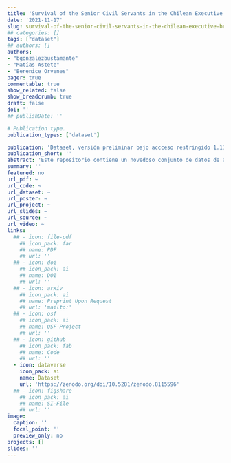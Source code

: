 ```yaml
---
title: 'Survival of the Senior Civil Servants in the Chilean Executive Branch'
date: '2021-11-17'
slug: survival-of-the-senior-civil-servants-in-the-chilean-executive-branch
## categories: []
tags: ["dataset"]
## authors: []
authors:
- "bgonzalezbustamante"
- "Matías Astete"
- "Berenice Orvenes"
pager: true
commentable: true
show_related: false
show_breadcrumb: true
draft: false
doi: ''
## publishDate: ''

# Publication type.
publication_types: ['dataset']

publication: 'Dataset, versión preliminar bajo accceso restringido 1.13.19 -- Bold Lab, University of Oxford, Universidad de Santiago de Chile (USACH) y Training Data Lab'
publication_short: ''
abstract: 'Este repositorio contiene un novedoso conjunto de datos de altos directivos públicos en Chile durante el período 2009-2017. Esta es una versión previa a la publicación del conjunto de datos bajo acceso restringido.'
summary: ''
featured: no
url_pdf: ~
url_code: ~
url_dataset: ~
url_poster: ~
url_project: ~
url_slides: ~
url_source: ~
url_video: ~
links:
  ## - icon: file-pdf
    ## icon_pack: far
    ## name: PDF
    ## url: ''
  ## - icon: doi
    ## icon_pack: ai
    ## name: DOI
    ## url: ''
  ## - icon: arxiv
    ## icon_pack: ai
    ## name: Preprint Upon Request
    ## url: 'mailto:'
  ## - icon: osf
    ## icon_pack: ai
    ## name: OSF-Project
    ## url: ''
  ## - icon: github
    ## icon_pack: fab
    ## name: Code
    ## url: ''
  - icon: dataverse
    icon_pack: ai
    name: Dataset
    url: 'https://zenodo.org/doi/10.5281/zenodo.8115596'
  ## - icon: figshare
    ## icon_pack: ai
    ## name: SI-File
    ## url: ''
image:
  caption: ''
  focal_point: ''
  preview_only: no
projects: []
slides: ''
---
```

